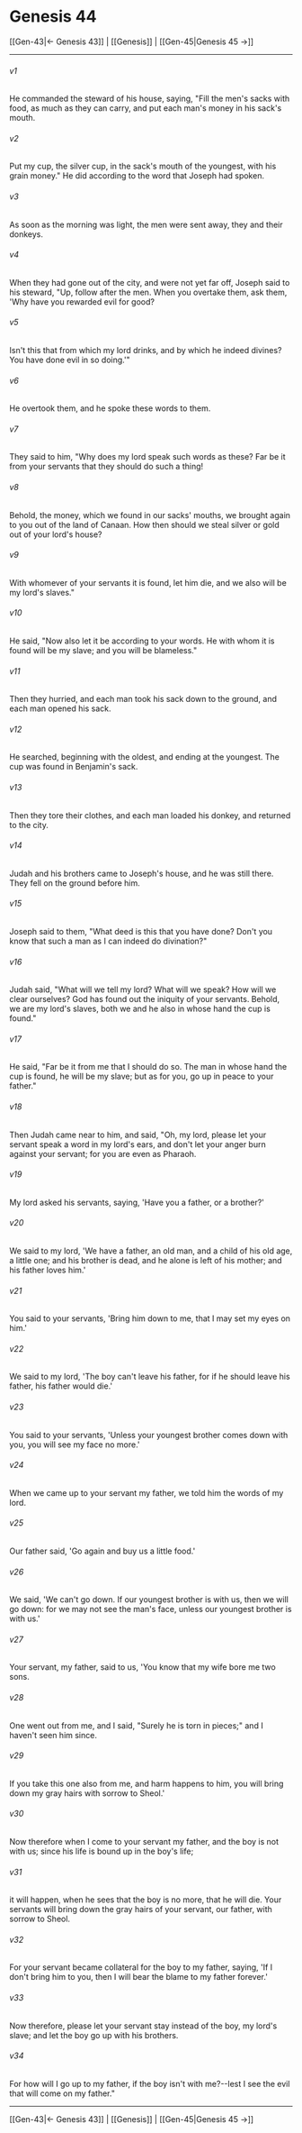 # Genesis 44

[[Gen-43|← Genesis 43]] | [[Genesis]] | [[Gen-45|Genesis 45 →]]
***



###### v1 
He commanded the steward of his house, saying, "Fill the men's sacks with food, as much as they can carry, and put each man's money in his sack's mouth. 

###### v2 
Put my cup, the silver cup, in the sack's mouth of the youngest, with his grain money." He did according to the word that Joseph had spoken. 

###### v3 
As soon as the morning was light, the men were sent away, they and their donkeys. 

###### v4 
When they had gone out of the city, and were not yet far off, Joseph said to his steward, "Up, follow after the men. When you overtake them, ask them, 'Why have you rewarded evil for good? 

###### v5 
Isn't this that from which my lord drinks, and by which he indeed divines? You have done evil in so doing.'" 

###### v6 
He overtook them, and he spoke these words to them. 

###### v7 
They said to him, "Why does my lord speak such words as these? Far be it from your servants that they should do such a thing! 

###### v8 
Behold, the money, which we found in our sacks' mouths, we brought again to you out of the land of Canaan. How then should we steal silver or gold out of your lord's house? 

###### v9 
With whomever of your servants it is found, let him die, and we also will be my lord's slaves." 

###### v10 
He said, "Now also let it be according to your words. He with whom it is found will be my slave; and you will be blameless." 

###### v11 
Then they hurried, and each man took his sack down to the ground, and each man opened his sack. 

###### v12 
He searched, beginning with the oldest, and ending at the youngest. The cup was found in Benjamin's sack. 

###### v13 
Then they tore their clothes, and each man loaded his donkey, and returned to the city. 

###### v14 
Judah and his brothers came to Joseph's house, and he was still there. They fell on the ground before him. 

###### v15 
Joseph said to them, "What deed is this that you have done? Don't you know that such a man as I can indeed do divination?" 

###### v16 
Judah said, "What will we tell my lord? What will we speak? How will we clear ourselves? God has found out the iniquity of your servants. Behold, we are my lord's slaves, both we and he also in whose hand the cup is found." 

###### v17 
He said, "Far be it from me that I should do so. The man in whose hand the cup is found, he will be my slave; but as for you, go up in peace to your father." 

###### v18 
Then Judah came near to him, and said, "Oh, my lord, please let your servant speak a word in my lord's ears, and don't let your anger burn against your servant; for you are even as Pharaoh. 

###### v19 
My lord asked his servants, saying, 'Have you a father, or a brother?' 

###### v20 
We said to my lord, 'We have a father, an old man, and a child of his old age, a little one; and his brother is dead, and he alone is left of his mother; and his father loves him.' 

###### v21 
You said to your servants, 'Bring him down to me, that I may set my eyes on him.' 

###### v22 
We said to my lord, 'The boy can't leave his father, for if he should leave his father, his father would die.' 

###### v23 
You said to your servants, 'Unless your youngest brother comes down with you, you will see my face no more.' 

###### v24 
When we came up to your servant my father, we told him the words of my lord. 

###### v25 
Our father said, 'Go again and buy us a little food.' 

###### v26 
We said, 'We can't go down. If our youngest brother is with us, then we will go down: for we may not see the man's face, unless our youngest brother is with us.' 

###### v27 
Your servant, my father, said to us, 'You know that my wife bore me two sons. 

###### v28 
One went out from me, and I said, "Surely he is torn in pieces;" and I haven't seen him since. 

###### v29 
If you take this one also from me, and harm happens to him, you will bring down my gray hairs with sorrow to Sheol.' 

###### v30 
Now therefore when I come to your servant my father, and the boy is not with us; since his life is bound up in the boy's life; 

###### v31 
it will happen, when he sees that the boy is no more, that he will die. Your servants will bring down the gray hairs of your servant, our father, with sorrow to Sheol. 

###### v32 
For your servant became collateral for the boy to my father, saying, 'If I don't bring him to you, then I will bear the blame to my father forever.' 

###### v33 
Now therefore, please let your servant stay instead of the boy, my lord's slave; and let the boy go up with his brothers. 

###### v34 
For how will I go up to my father, if the boy isn't with me?--lest I see the evil that will come on my father."

***
[[Gen-43|← Genesis 43]] | [[Genesis]] | [[Gen-45|Genesis 45 →]]
